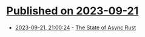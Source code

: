 # [Published on 2023-09-21](index.md)

* [2023-09-21, 21:00:24](https://lobste.rs/s/iovz9o/state_async_rust) - [The State of Async Rust](https://corrode.dev/blog/async/)
